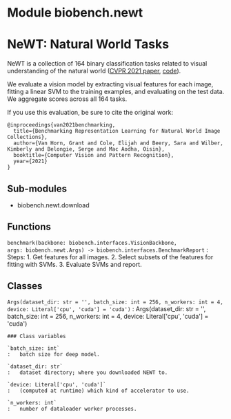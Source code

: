Module biobench.newt
====================
# NeWT: Natural World Tasks

NeWT is a collection of 164 binary classification tasks related to visual understanding of the natural world ([CVPR 2021 paper](https://arxiv.org/abs/2103.16483), [code](https://github.com/visipedia/newt/tree/main)).

We evaluate a vision model by extracting visual features for each image, fitting a linear SVM to the training examples, and evaluating on the test data.
We aggregate scores across all 164 tasks.

If you use this evaluation, be sure to cite the original work:

```
@inproceedings{van2021benchmarking,
  title={Benchmarking Representation Learning for Natural World Image Collections},
  author={Van Horn, Grant and Cole, Elijah and Beery, Sara and Wilber, Kimberly and Belongie, Serge and Mac Aodha, Oisin},
  booktitle={Computer Vision and Pattern Recognition},
  year={2021}
}
```

Sub-modules
-----------
* biobench.newt.download

Functions
---------

`benchmark(backbone: biobench.interfaces.VisionBackbone, args: biobench.newt.Args) ‑> biobench.interfaces.BenchmarkReport`
:   Steps:
    1. Get features for all images.
    2. Select subsets of the features for fitting with SVMs.
    3. Evaluate SVMs and report.

Classes
-------

`Args(dataset_dir: str = '', batch_size: int = 256, n_workers: int = 4, device: Literal['cpu', 'cuda'] = 'cuda')`
:   Args(dataset_dir: str = '', batch_size: int = 256, n_workers: int = 4, device: Literal['cpu', 'cuda'] = 'cuda')

    ### Class variables

    `batch_size: int`
    :   batch size for deep model.

    `dataset_dir: str`
    :   dataset directory; where you downloaded NEWT to.

    `device: Literal['cpu', 'cuda']`
    :   (computed at runtime) which kind of accelerator to use.

    `n_workers: int`
    :   number of dataloader worker processes.